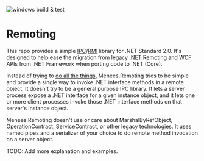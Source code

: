 ![windows build & test](https://github.com/menees/Remoting/workflows/windows%20build%20&%20test/badge.svg)

# Remoting
This repo provides a simple [IPC](https://en.wikipedia.org/wiki/Inter-process_communication)/[RMI](https://en.wikipedia.org/wiki/Remote_method_invocation)
library for .NET Standard 2.0. It's designed to help ease the migration from legacy [.NET Remoting](https://en.wikipedia.org/wiki/.NET_Remoting)
and [WCF](https://en.wikipedia.org/wiki/Windows_Communication_Foundation) APIs from .NET Framework when porting code to .NET (Core).

Instead of trying to [do all the things](https://knowyourmeme.com/memes/all-the-things), Menees.Remoting tries to be simple and provide
a single way to invoke .NET interface methods in a remote object. It doesn't try to be a general purpose IPC library.
It lets a server process expose a .NET interface for a given instance object, and it lets one or more client processes
invoke those .NET interface methods on that server's instance object.

Menees.Remoting doesn't use or care about MarshalByRefObject, OperationContract, ServiceContract, or other legacy technologies.
It uses named pipes and a serializer of your choice to do remote method invocation on a server object.

TODO: Add more explanation and examples.